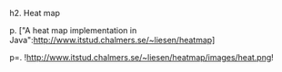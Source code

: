 h2. Heat map

p. ["A heat map implementation in Java":http://www.itstud.chalmers.se/~liesen/heatmap]

p=. !http://www.itstud.chalmers.se/~liesen/heatmap/images/heat.png!
